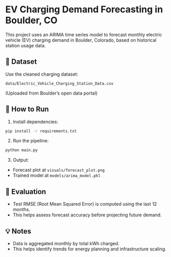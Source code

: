 # EV Charging Demand Forecasting in Boulder, CO

This project uses an ARIMA time series model to forecast monthly electric vehicle (EV) charging demand in Boulder, Colorado, based on historical station usage data.

## 🔗 Dataset

Use the cleaned charging dataset:
```
data/Electric_Vehicle_Charging_Station_Data.csv
```

(Uploaded from Boulder’s open data portal)

## 🚀 How to Run

1. Install dependencies:
```bash
pip install -r requirements.txt
```

2. Run the pipeline:
```bash
python main.py
```

3. Output:
- Forecast plot at `visuals/forecast_plot.png`
- Trained model at `models/arima_model.pkl`

## 📏 Evaluation

- Test RMSE (Root Mean Squared Error) is computed using the last 12 months.
- This helps assess forecast accuracy before projecting future demand.

## 💡 Notes

- Data is aggregated monthly by total kWh charged.
- This helps identify trends for energy planning and infrastructure scaling.


